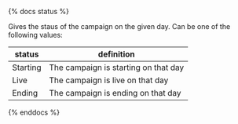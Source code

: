 {% docs status %}
	
Gives the staus of the campaign on the given day. Can be one of the following values: 

| status         | definition                                       |
|----------------|--------------------------------------------------|
| Starting       | The campaign is starting on that day             |
| Live           | The campaign is live on that day                 |
| Ending         | The campaign is ending on that day               |

{% enddocs %}